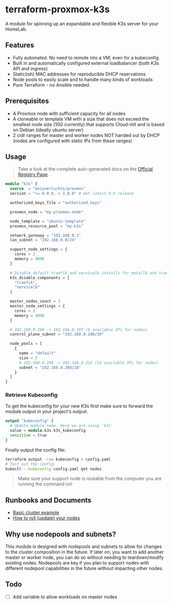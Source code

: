 # terraform-proxmox-k3s

A module for spinning up an expandable and flexible K3s server for your HomeLab.

## Features

- Fully automated. No need to remote into a VM; even for a kubeconfig
- Built in and automatically configured external loadbalancer (both K3s API and ingress)
- Static(ish) MAC addresses for reproducible DHCP reservations
- Node pools to easily scale and to handle many kinds of workloads
- Pure Terraform - no Ansible needed.

## Prerequisites

- A Proxmox node with sufficient capacity for all nodes
- A cloneable or template VM with a size that does not exceed the smallest node size (10G currently) that supports Cloud-init and is based on Debian
  (ideally ubuntu server)
- 2 cidr ranges for master and worker nodes NOT handed out by DHCP (nodes are
  configured with static IPs from these ranges)

## Usage

> Take a look at the complete auto-generated docs on the
[Official Registry Page](https://registry.terraform.io/modules/fvumbaca/k3s/proxmox/latest).

```terraform
module "k3s" {
  source  = "meixnerlu/k3s/proxmox"
  version = ">= 0.0.0, < 1.0.0" # Get latest 0.X release

  authorized_keys_file = "authorized_keys"

  proxmox_node = "my-proxmox-node"

  node_template = "ubuntu-template"
  proxmox_resource_pool = "my-k3s"

  network_gateway = "192.168.0.1"
  lan_subnet = "192.168.0.0/24"

  support_node_settings = {
    cores = 2
    memory = 4096
  }

  # Disable default traefik and servicelb installs for metallb and traefik 2
  k3s_disable_components = [
    "traefik",
    "servicelb"
  ]

  master_nodes_count = 2
  master_node_settings = {
    cores = 2
    memory = 4096
  }

  # 192.168.0.200 -> 192.168.0.207 (6 available IPs for nodes)
  control_plane_subnet = "192.168.0.200/29"

  node_pools = [
    {
      name = "default"
      size = 2
      # 192.168.0.208 -> 192.168.0.223 (14 available IPs for nodes)
      subnet = "192.168.0.208/28"
    }
  ]
}
```

### Retrieve Kubeconfig

To get the kubeconfig for your new K3s first make sure to forward the module
output in your project's output:

```terraform
output "kubeconfig" {
  # Update module name. Here we are using 'k3s'
  value = module.k3s.k3s_kubeconfig
  sensitive = true
}
```

Finally output the config file:

```sh
terraform output -raw kubeconfig > config.yaml
# Test out the config:
kubectl --kubeconfig config.yaml get nodes
```

> Make sure your support node is routable from the computer you are running the
command on!

## Runbooks and Documents

- [Basic cluster example](example)
- [How to roll (update) your nodes](docs/roll-node-pools.md)

## Why use nodepools and subnets?

This module is designed with nodepools and subnets to allow for changes to the
cluster composition in the future. If later on, you want to add another master
or worker node, you can do so without needing to teardown/modify existing
nodes. Nodepools are key if you plan to support nodes with different nodepool
capabilities in the future without impacting other nodes.

## Todo

- [ ] Add variable to allow workloads on master nodes
